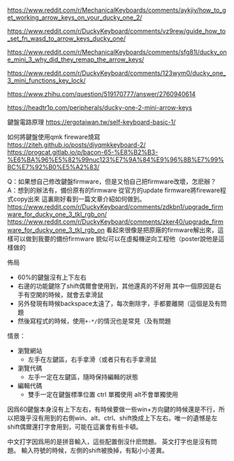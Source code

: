 
https://www.reddit.com/r/MechanicalKeyboards/comments/aykjiy/how_to_get_working_arrow_keys_on_your_ducky_one_2/

https://www.reddit.com/r/DuckyKeyboard/comments/vz9rew/guide_how_to_set_fn_wasd_to_arrow_keys_ducky_one/

https://www.reddit.com/r/MechanicalKeyboards/comments/sfg81l/ducky_one_mini_3_why_did_they_remap_the_arrow_keys/

https://www.reddit.com/r/DuckyKeyboard/comments/123wym0/ducky_one_3_mini_functions_key_lock/

https://www.zhihu.com/question/519170777/answer/2760940614

https://headtr1p.com/peripherals/ducky-one-2-mini-arrow-keys

鍵盤電路原理
https://ergotaiwan.tw/self-keyboard-basic-1/

如何將鍵盤使用qmk fireware燒寫
https://ziteh.github.io/posts/diyqmkkeyboard-2/
https://progcat.gitlab.io/p/bacon-65-%E8%B2%B3-%E6%BA%96%E5%82%99nuc123%E7%9A%84%E9%96%8B%E7%99%BC%E7%92%B0%E5%A2%83/

Q：如果想自己修改鍵盤firmware，但是又怕自己把firmware改壞，怎麽辦？
A：想到的辦法有，備份原有的firmware
從官方的update firmware將fireware程式copy出來
這裏剛好看到一篇文章介紹如何做到。
https://www.reddit.com/r/DuckyKeyboard/comments/zdkbn1/upgrade_firmware_for_ducky_one_3_tkl_rgb_on/
https://www.reddit.com/r/DuckyKeyboard/comments/zker40/upgrade_firmware_for_ducky_one_3_tkl_rgb_on
看起來很像是把原廠的firmware解出來，這樣可以做到我要的備份firmware
貌似可以在虛擬機逆向工程他（poster說他是這樣做的

佈局

* 60%的鍵盤沒有上下左右
* 右邊的功能鍵除了shift偶爾會使用到，其他還真的不好用
  其中一個原因是右手有空閑的時候，就會去拿滑鼠
* 另外發現有時候backspace太遠了，每次刪除字，手都要離開（這個是及有問題
* 然後寫程式的時候，使用`+-*/`的情況也是常見（及有問題

情景：
* 瀏覽網站
	* 左手在左鍵區，右手拿滑（或者只有右手拿滑鼠
* 瀏覽代碼
	* 左手一定在左鍵區，隨時保持編輯的狀態
* 編輯代碼
	* 雙手一定在鍵盤標準位置
ctrl 單獨使用
alt不會單獨使用

因爲60鍵盤本身沒有上下左右，有時候要做一些win+方向鍵的時候還是不行，所以把幾乎沒有用到的右側win、alt、ctrl、shift換成上下左右。唯一的遺憾是左shift偶爾還打字會用到，可能在這裏會有些卡頓。

中文打字因爲用的是拼音輸入，這些配置倒沒什麽問題。
英文打字也是沒有問題。
輸入符號的時候，左側的shift被換掉，有點小小差異。
